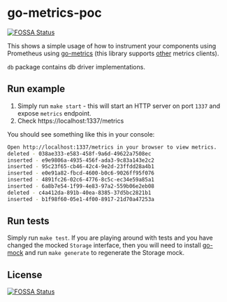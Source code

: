 # go-metrics-poc
[![FOSSA Status](https://app.fossa.io/api/projects/git%2Bgithub.com%2Fmartinsirbe%2Fprometheus-graphite-bridge-example.svg?type=shield)](https://app.fossa.io/projects/git%2Bgithub.com%2Fmartinsirbe%2Fprometheus-graphite-bridge-example?ref=badge_shield)


This shows a simple usage of how to instrument your components using 
Prometheus using [go-metrics][1] (this library supports [other][2] metrics clients).  

`db` package contains db driver implementations.    

## Run example
1. Simply run `make start` - this will start an HTTP server on port `1337` and expose `metrics` endpoint.    
2. Check https://localhost:1337/metrics  

You should see something like this in your console:
```bash
Open http://localhost:1337/metrics in your browser to view metrics.
deleted - 038ae333-e583-458f-9a6d-49622a7508ec
inserted - e9e9806a-4935-456f-ada3-9c83a143e2c2
inserted - 95c23f65-cb46-42c4-9e2d-23ffdd28a4b1
inserted - e0e91a82-fbcd-4600-b0c6-9026ff95f076
inserted - 4891fc26-02c6-4776-8c5c-ec34e59a85a1
inserted - 6a8b7e54-1f99-4e83-97a2-559b06e2eb08
deleted - c4a412da-891b-40ea-8385-37d5bc2821b1
inserted - b1f98f60-05e1-4f00-8917-21d70a47253a
```

## Run tests
Simply run `make test`. If you are playing around with tests and you have changed the mocked `Storage` interface, then 
you will need to install [go-mock][3] and run `make generate` to regenerate the Storage mock.  

[1]: https://github.com/rcrowley/go-metrics
[2]: https://github.com/rcrowley/go-metrics#publishing-metrics
[3]: https://github.com/golang/mock#installation

## License
[![FOSSA Status](https://app.fossa.io/api/projects/git%2Bgithub.com%2Fmartinsirbe%2Fprometheus-graphite-bridge-example.svg?type=large)](https://app.fossa.io/projects/git%2Bgithub.com%2Fmartinsirbe%2Fprometheus-graphite-bridge-example?ref=badge_large)